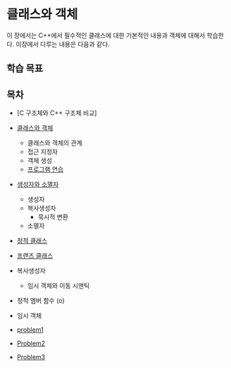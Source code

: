 #  클래스와 객체 
이 장에서는 C++에서 필수적인  클래스에 대한 기본적인 내용과 객체에 대해서 학습한다. 이장에서 다루는 내용은 다음과 같다.

## 학습 목표 

## 목차

* [C 구조체와 C++ 구조체 비교]
* [클래스와 객체](./Objects.md)
  - 클래스와 객체의 관계
  - 접근 지정자
  - 객체 생성
  - [프로그램 연습](./Problem1.md)
* [생성자와 소멸자](./constructor_destructor.md)
  - 생성자
  - 복사생성자
    + 묵시적 변환
  - 소멸자 
* [정적 클래스](./Static.md) 
* [프랜즈 클래스](../friend_function_class.md)

* 복사생성자

  - 임시 객체와 이동 시맨틱

* 정적 멤버 함수 (o)
* 임시 객체


* [problem1](./Problem1.md)
* [Problem2](./Problem2.md)
* [Problem3](./Problem3.md)
